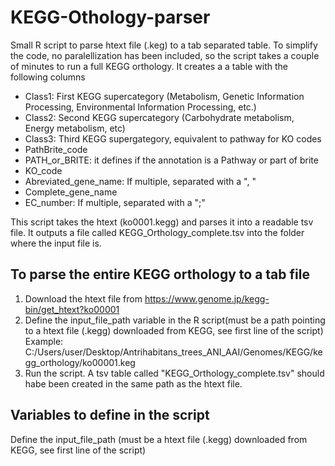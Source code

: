 # KEGG-Othology-parser
Small R script to parse htext file (.keg) to a tab separated table. To simplify the code, no paralellization has been included, so the script takes a couple of minutes to run a full KEGG orthology. It creates a a table with the following columns
  * Class1: First KEGG supercategory (Metabolism, Genetic Information Processing, Environmental Information Processing, etc.)
  * Class2: Second KEGG supercategory (Carbohydrate metabolism, Energy metabolism, etc)
  * Class3: Third KEGG supergategory, equivalent to pathway for KO codes
  * PathBrite_code
  * PATH_or_BRITE: it defines if the annotation is a Pathway or part of brite
  * KO_code
  * Abreviated_gene_name: If multiple, separated with a ", "
  * Complete_gene_name
  * EC_number: If multiple, separated with a ";"

This script takes the htext (ko0001.kegg) and parses it into a readable tsv file. It outputs a file called KEGG_Orthology_complete.tsv into the folder where the input file is.

## To parse the entire KEGG orthology to a tab file
  1) Download the htext file from https://www.genome.jp/kegg-bin/get_htext?ko00001
  2) Define the input_file_path variable in the R script(must be a path pointing to a htext file (.kegg) downloaded from KEGG, see first line of the script)
     Example: C:/Users/user/Desktop/Antrihabitans_trees_ANI_AAI/Genomes/KEGG/kegg_orthology/ko00001.keg
  3) Run the script. A tsv table called "KEGG_Orthology_complete.tsv" should habe been created in the same path as the htext file. 



## Variables to define in the script
Define the input_file_path (must be a htext file (.kegg) downloaded from KEGG, see first line of the script)
